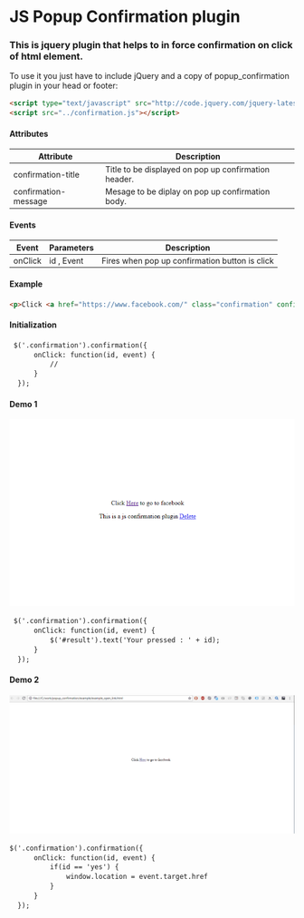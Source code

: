 # JS Popup Confirmation plugin
### This is jquery plugin that helps to in force confirmation on click of html element.
To use it you just have to include jQuery and a copy of popup_confirmation plugin in your head or footer:

```html
<script type="text/javascript" src="http://code.jquery.com/jquery-latest.js"></script>
<script src="../confirmation.js"></script>
```

#### Attributes
| Attribute | Description |
| --- | --- |
| confirmation-title | Title to be displayed on pop up confirmation header.|
| confirmation-message | Mesage to be diplay on pop up confirmation body.|

#### Events
| Event |Parameters | Description |
| --- | --- | --- |
| onClick | id , Event| Fires when pop up confirmation button is click |

#### Example 

```html
<p>Click <a href="https://www.facebook.com/" class="confirmation" confirmation-title='Confirmation' confirmation-message='Do you want to go to facebook ?'>Here</a> to go to facebook</p>
```
#### Initialization

```html
 $('.confirmation').confirmation({
      onClick: function(id, event) {
          //
      }
  });
```

#### Demo 1
![](example/images/demo3.gif)
```html
 $('.confirmation').confirmation({
      onClick: function(id, event) {
          $('#result').text('Your pressed : ' + id);
      }
  });
```
#### Demo 2
![](example/images/demo4.gif)

```html
$('.confirmation').confirmation({
      onClick: function(id, event) {
          if(id == 'yes') {
              window.location = event.target.href
          }
      }
  });
```
